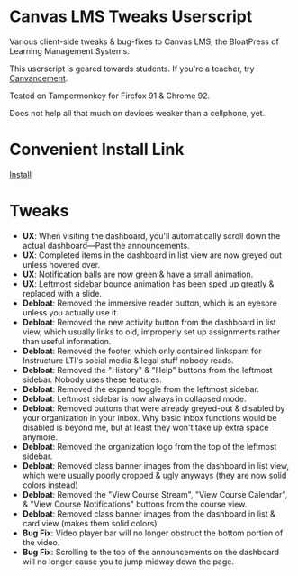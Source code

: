 # Canvas LMS Tweaks Userscript

Various client-side tweaks &amp; bug-fixes to Canvas LMS, the BloatPress of Learning Management Systems.

This userscript is geared towards students. If you're a teacher, try [Canvancement](https://github.com/jamesjonesmath/canvancement).

Tested on Tampermonkey for Firefox 91 & Chrome 92.

Does not help all that much on devices weaker than a cellphone, yet.

# Convenient Install Link

[Install](https://github.com/Enchoseon/canvas-lms-tweaks-userscript/raw/main/canvas-lms-tweaks.user.js)

# Tweaks

- __UX__: When visiting the dashboard, you'll automatically scroll down the actual dashboard—Past the announcements.
- __UX__: Completed items in the dashboard in list view are now greyed out unless hovered over.
- __UX__: Notification balls are now green & have a small animation.
- __UX__: Leftmost sidebar bounce animation has been sped up greatly & replaced with a slide.
- __Debloat__: Removed the immersive reader button, which is an eyesore unless you actually use it.
- __Debloat__: Removed the new activity button from the dashboard in list view, which usually links to old, improperly set up assignments rather than useful information.
- __Debloat__: Removed the footer, which only contained linkspam for Instructure LTI's social media & legal stuff nobody reads.
- __Debloat__: Removed the "History" & "Help" buttons from the leftmost sidebar. Nobody uses these features.
- __Debloat__: Removed the expand toggle from the leftmost sidebar.
- __Debloat__: Leftmost sidebar is now always in collapsed mode.
- __Debloat__: Removed buttons that were already greyed-out & disabled by your organization in your inbox. Why basic inbox functions would be disabled is beyond me, but at least they won't take up extra space anymore.
- __Debloat__: Removed the organization logo from the top of the leftmost sidebar.
- __Debloat__: Removed class banner images from the dashboard in list view, which were usually poorly cropped & ugly anyways (they are now solid colors instead)
- __Debloat__: Removed the "View Course Stream", "View Course Calendar", & "View Course Notifications" buttons from the course view.
- __Debloat__: Removed class banner images from the dashboard in list & card view (makes them solid colors)
- __Bug Fix__: Video player bar will no longer obstruct the bottom portion of the video.
- __Bug Fix__: Scrolling to the top of the announcements on the dashboard will no longer cause you to jump midway down the page.
